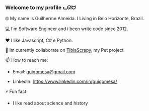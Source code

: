 ### Welcome to my profile ᓚᘏᗢ



🤓 My name is Guilherme Almeida. I Living in Belo Horizonte, Brazil.



💻 I'm Software Engineer and i been write code since 2012. 



❤ I like Javascript, C# e Python. 



🔭 Im currently collaborate on [TibiaScrapy](https://github.com/guigomesa/ScrapyTibiaCSharp), my Pet project



📫 How to reach me:

- Email: guigomesa@gmail.com
 
- Linkedin: https://www.linkedin.com/in/guigomesa/
 
 
 ⚡ Fun fact:
  - I like read about science and history


